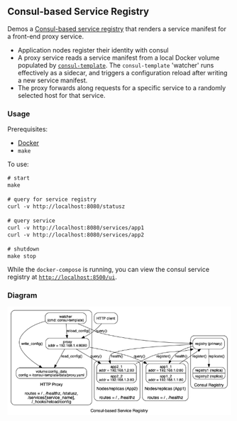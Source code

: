 ## Consul-based Service Registry

Demos a [Consul-based service registry](https://www.consul.io/discovery.html)
that renders a service manifest for a front-end proxy service.

- Application nodes register their identity with consul
- A proxy service reads a service manifest from a local Docker volume populated
  by [`consul-template`](https://github.com/hashicorp/consul-template). The
  `consul-template` 'watcher' runs effectively as a sidecar, and triggers a
  configuration reload after writing a new service manifest.
- The proxy forwards along requests for a specific service to a randomly
  selected host for that service.

### Usage

Prerequisites:
- [Docker](https://www.docker.com/products/docker-desktop)
- `make`

To use:
```
# start
make

# query for service registry
curl -v http://localhost:8080/statusz

# query service
curl -v http://localhost:8080/services/app1
curl -v http://localhost:8080/services/app2

# shutdown
make stop
```

While the `docker-compose` is running, you can view the consul service registry
at [`http://localhost:8500/ui`](http://localhost:8500/ui).

### Diagram

![docker](docs/system.png)
